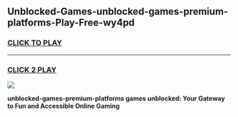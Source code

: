 
## Unblocked-Games-unblocked-games-premium-platforms-Play-Free-wy4pd
<h3>
<a href="https://premium76.site?title=unblocked-games-premium-platforms&ref=15A">CLICK TO PLAY</a></h3>
<hr>

<h3>
<a href="https://premium76.site?title=unblocked-games-premium-platforms&ref=15A">CLICK 2 PLAY</a>
  
</h3>

<a href="https://premium76.site?title=unblocked-games-premium-platforms&ref=15A"><img src="https://clearcache.store/games.png"></a>


**unblocked-games-premium-platforms games unblocked: Your Gateway to Fun and Accessible Online Gaming**
